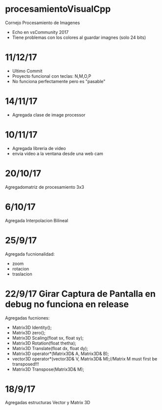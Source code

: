# procesamientoVisualCpp
Cornejo Procesamiento de Imagenes<br/>
- Echo en vsCommunity 2017
- Tiene problemas con los colores al guardar imagnes (solo 24 bits)
# 11/12/17
- Ultimo Commit
- Proyecto funcional con teclas: N,M,O,P
- No funciona perfectamente pero es "pasable"
# 14/11/17
- Agregada clase de image processor
# 10/11/17
- Agregada libreria de video
- envia video a la ventana desde una web cam
# 20/10/17
Agregadomatriz de procesamiento 3x3
# 6/10/17
Agregada Interpolacion Bilineal
# 25/9/17
Agregada fucnionalidad:
- zoom
- rotacion
- traslacion
# 22/9/17 Girar Captura de Pantalla en debug no funciona en release
Agregadas fucniones:
- Matrix3D Identity(); 
- Matrix3D zero(); 
- Matrix3D Scaling(float sx, float sy); 
- Matrix3D Rotation(float thetha); 
- Matrix3D Translate(float dx, float dy); 
- Matrix3D operator*(Matrix3D& A, Matrix3D& B); 
- vector3D operator*(vector3D& V, Matrix3D& M);//Matrix M must first be transposed!!! 
- Matrix3D Transpose(Matrix3D& M); 
# 18/9/17
Agregadas estructuras Vector y Matrix 3D

